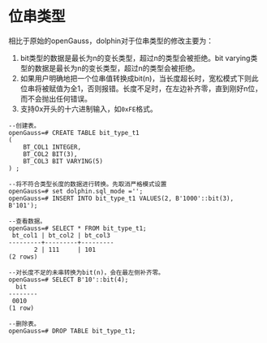 # 位串类型

相比于原始的openGauss，dolphin对于位串类型的修改主要为：

1. bit类型的数据是最长为n的变长类型，超过n的类型会被拒绝。bit varying类型的数据是最长为n的变长类型，超过n的类型会被拒绝。
2. 如果用户明确地把一个位串值转换成bit\(n\)，当长度超长时，宽松模式下则此位串将被赋值为全1，否则报错。长度不足时，在左边补齐零，直到刚好n位，而不会抛出任何错误。
3. 支持0x开头的十六进制输入，如`0xFE`格式。

```
--创建表。
openGauss=# CREATE TABLE bit_type_t1 
(
    BT_COL1 INTEGER,
    BT_COL2 BIT(3),
    BT_COL3 BIT VARYING(5)
) ;

--将不符合类型长度的数据进行转换。先取消严格模式设置
openGauss=# set dolphin.sql_mode ='';
openGauss=# INSERT INTO bit_type_t1 VALUES(2, B'1000'::bit(3), B'101');

--查看数据。
openGauss=# SELECT * FROM bit_type_t1;
 bt_col1 | bt_col2 | bt_col3 
---------+---------+---------
       2 | 111     | 101
(2 rows)

--对长度不足的未串转换为bit(n)，会在最左侧补齐零。
openGauss=# SELECT B'10'::bit(4);
  bit   
--------
 0010
(1 row)

--删除表。
openGauss=# DROP TABLE bit_type_t1;
```